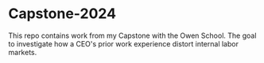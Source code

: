 # Capstone-2024
This repo contains work from my Capstone with the Owen School. The goal to investigate how a CEO's prior work experience distort internal labor markets.
